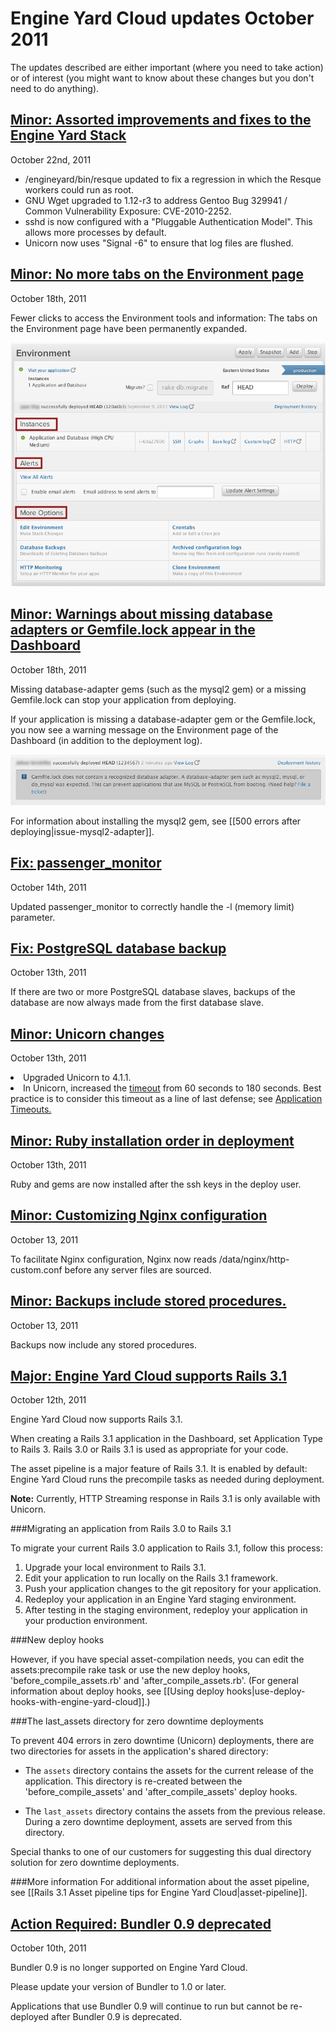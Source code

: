 # Engine Yard Cloud updates October 2011

The updates described are either important (where you need to take action) or of interest (you might want to know about these changes but you don't need to do anything). 

<a href=#update11><h2 id="update11">Minor: Assorted improvements and fixes to the Engine Yard Stack</h2></a>

October 22nd, 2011

* /engineyard/bin/resque updated to fix a regression in which the Resque workers could run as root.
* GNU Wget upgraded to 1.12-r3 to address Gentoo Bug 329941 / Common Vulnerability Exposure: CVE-2010-2252.
* sshd is now configured with a "Pluggable Authentication Model". This allows more processes by default.
* Unicorn now uses "Signal -6" to ensure that log files are flushed.


<a href=#update10><h2 id="update10">Minor: No more tabs on the Environment page</h2></a>

October 18th, 2011

Fewer clicks to access the Environment tools and information: The tabs on the Environment page have been permanently expanded. 

![Headings replace tabs on the Environment page](images/no_more_tabs.png)

<a href=#update9><h2 id="update9">Minor: Warnings about missing database adapters or Gemfile.lock appear in the Dashboard</h2></a>

October 18th, 2011

Missing database-adapter gems (such as the mysql2 gem) or a missing Gemfile.lock can stop your application from deploying. 

If your application is missing a database-adapter gem or the Gemfile.lock, you now see a warning message on the Environment page of the Dashboard (in addition to the deployment log). 

![Context-sensitive help closed and open](images/gemfile_warning.png)

For information about installing the mysql2 gem, see [[500 errors after deploying|issue-mysql2-adapter]].

<a href=#update8><h2 id="update8">Fix: passenger_monitor</h2></a>

October 14th, 2011

Updated passenger_monitor to correctly handle the -l (memory limit) parameter.

<a href=#update7><h2 id="update7">Fix: PostgreSQL database backup</h2></a>

October 13th, 2011

If there are two or more PostgreSQL database slaves, backups of the database are now always made from the first database slave.


<a href=#update6><h2 id="update6">Minor: Unicorn changes</h2></a>

October 13th, 2011

<li>Upgraded Unicorn to 4.1.1.</li>
<li>In Unicorn, increased the <a href="http://unicorn.bogomips.org/Unicorn/Configurator.html#method-i-timeout">timeout</a> from 60 seconds to 180 seconds. Best practice is to consider this timeout as a line of last defense; see <a href="http://unicorn.bogomips.org/Application_Timeouts.html">Application Timeouts.</a></li>

<a href=#update5><h2 id="update5">Minor: Ruby installation order in deployment</h2></a>

October 13th, 2011

Ruby and gems are now installed after the ssh keys in the deploy user.

<a href=#update4><h2 id="update4">Minor: Customizing Nginx configuration</h2></a>

October 13, 2011

To facilitate Nginx configuration, Nginx now reads /data/nginx/http-custom.conf before any server files are sourced.

<a href=#update3><h2 id="update3">Minor: Backups include stored procedures.</h2></a>

October 13, 2011

Backups now include any stored procedures.

<a href=#update2><h2 id="update2">**Major:** Engine Yard Cloud supports Rails 3.1</h2></a>

October 12th, 2011

Engine Yard Cloud now supports Rails 3.1.

When creating a Rails 3.1 application in the Dashboard, set Application Type to Rails 3. Rails 3.0 or Rails 3.1 is used as appropriate for your code.  

The asset pipeline is a major feature of Rails 3.1. It is enabled by default: Engine Yard Cloud runs the precompile tasks as needed during deployment. 

**Note:** Currently, HTTP Streaming response in Rails 3.1 is only available with Unicorn. 

###Migrating an application from Rails 3.0 to Rails 3.1

To migrate your current Rails 3.0 application to Rails 3.1, follow this process:  

1. Upgrade your local environment to Rails 3.1.
2. Edit your application to run locally on the Rails 3.1 framework.
3. Push your application changes to the git repository for your application.
4. Redeploy your application in an Engine Yard staging environment.
5. After testing in the staging environment, redeploy your application in your production environment.

###New deploy hooks

However, if you have special asset-compilation needs, you can edit the assets:precompile rake task or use the new deploy hooks, 'before_compile_assets.rb' and 'after_compile_assets.rb'. (For general information about deploy hooks, see [[Using deploy hooks|use-deploy-hooks-with-engine-yard-cloud]].)

###The last_assets directory for zero downtime deployments

To prevent 404 errors in zero downtime (Unicorn) deployments, there are two directories for assets in the application's shared directory:  

* The `assets` directory contains the assets for the current release of the application. This directory is re-created between the 'before_compile_assets' and 'after_compile_assets' deploy hooks.

* The `last_assets` directory contains the assets from the previous release. During a zero downtime deployment, assets are served from this directory.  

Special thanks to one of our customers for suggesting this dual directory solution for zero downtime deployments.



###More information
For additional information about the asset pipeline, see [[Rails 3.1 Asset pipeline tips for Engine Yard Cloud|asset-pipeline]].




<a href=#update1><h2 id="update1">Action Required: Bundler 0.9 deprecated</h2></a>

October 10th, 2011

Bundler 0.9 is no longer supported on Engine Yard Cloud. 

Please update your version of Bundler to 1.0 or later.

Applications that use Bundler 0.9 will continue to run but cannot be re-deployed after Bundler 0.9 is deprecated. 




[1]: #update1        "update1"
[2]: #update2        "update2"
[3]: #update3        "update3"
[4]: #update4        "update4"
[5]: #update5        "update5"
[6]: #update6        "update6"
[7]: #update7        "update7"
[8]: #update8        "update8"
[9]: #update9        "update9"
[10]: #update10        "update10"
[11]: #update11        "update11"
[12]: #update12        "update12"
[13]: #update13        "update13"
[14]: #update14        "update14"
[15]: #update15        "update15"
[16]: #update16        "update16"
[17]: #update17        "update17"
